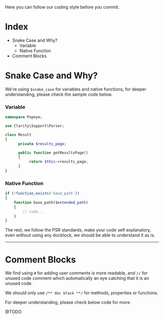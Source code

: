 Here you can follow our coding style before you commit.

# Index
- Snake Case and Why?
  - Variable
  - Native Function
- Comment Blocks

# Snake Case and Why?

We're using `$snake_case` for variables and native functions, for deeper understanding, please check the sample code below.

### Variable

```php
namespace Popeye;

use Clarity\Support\Parser;

class Result
{
      private $results_page;

      public function getResultsPage()
      {
           return $this->results_page;
      }
}

```

### Native Function

```php
if (!function_exists('base_path'))
{
    function base_path($extended_path)
    {
        // code...
    }
}

```

The rest, we follow the PSR standards, make your code self explanatory, even without using any docblock, we should be able to understand it as is.

---


# Comment Blocks

We find using `#` for adding user comments is more readable, and `//` for unused code comment which automatically an eye catching that it is an unused code.

We should only use `/** doc block **/` for methods, properties or functions.

For deeper understanding, please check below code for more.

@TODO
